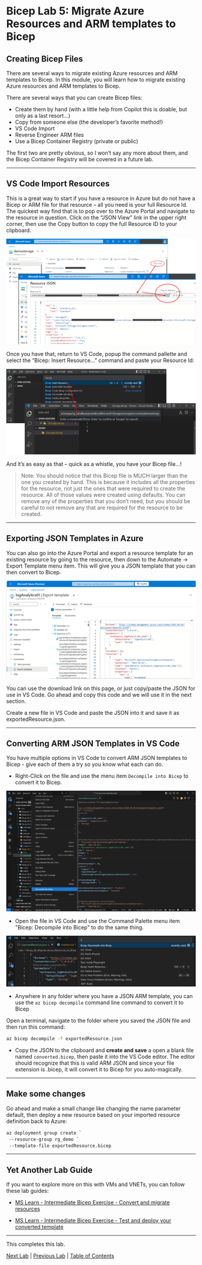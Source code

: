 # Bicep Lab 5: Migrate Azure Resources and ARM templates to Bicep

## Creating Bicep Files

There are several ways to migrate existing Azure resources and ARM templates to Bicep. In this module, you will learn how to migrate existing Azure resources and ARM templates to Bicep.

There are several ways that you can create Bicep files:

- Create them by hand (with a little help from Copilot this is doable, but only as a last resort…)
- Copy from someone else (the developer’s favorite method!)
- VS Code Import
- Reverse Engineer ARM files
- Use a Bicep Container Registry (private or public)

The first two are pretty obvious, so I won’t say any more about them, and the Bicep Container Registry will be covered in a future lab.

---

## VS Code Import Resources

This is a great way to start if you have a resource in Azure but do not have a Bicep or ARM file for that resource – all you need is your full Resource Id. The quickest way find that is to pop over to the Azure Portal and navigate to the resource in question. Click on the “JSON View” link in the upper right corner, then use the Copy button to copy the full Resource ID to your clipboard.

![Get Resource Id](img/CreatingBicep_01.png)

Once you have that, return to VS Code, popup the command pallette and select the “Bicep: Insert Resource…” command and paste your Resource Id:

![Use Resource Id](img/CreatingBicep_02.png)

And it’s as easy as that – quick as a whistle, you have your Bicep file…!

> Note: You should notice that this Bicep file is MUCH larger than the one you created by hand. This is because it includes all the properties for the resource, not just the ones that were required to create the resource. All of those values were created using defaults. You can remove any of the properties that you don’t need, but you should be careful to not remove any that are required for the resource to be created.

---

## Exporting JSON Templates in Azure

You can also go into the Azure Portal and export a resource template for an existing resource by going to the resource, then down to the Automate -> Export Template menu item. This will give you a JSON template that you can then convert to Bicep.

![Export Template](img/Export_01.png)

You can use the download link on this page, or just copy/paste the JSON for use in VS Code. Go ahead and copy this code and we will use it in the next section.

Create a new file in VS Code and paste the JSON into it and save it as exportedResource.json.

---

## Converting ARM JSON Templates in VS Code

You have multiple options in VS Code to convert ARM JSON templates to Bicep - give each of them a try so you know what each can do.

- Right-Click on the file and use the menu item `Decompile into Bicep` to convert it to Bicep.  

![Export Template](img/DecompileToBicep_01.png)

- Open the file in VS Code and use the Command Palette menu item "Bicep: Decompile into Bicep" to do the same thing.

![Export Template](img/DecompileToBicep_02.png)

- Anywhere in any folder where you have a JSON ARM template, you can use the `az bicep decompile` command line command to convert it to Bicep

Open a terminal, navigate to the folder where you saved the JSON file and then run this command:

```bash
az bicep decompile -f exportedResource.json
```

- Copy the JSON to the clipboard and **create and save** a open a blank file named `converted.bicep`, then paste it into the VS Code editor.  The editor should recognize that this is valid ARM JSON and since your file extension is .bicep, it will convert it to Bicep for you auto-magically.

---

## Make some changes

Go ahead and make a small change like changing the name parameter default, then deploy a new resource based on your imported resource definition back to Azure:

``` bash
az deployment group create `
 --resource-group rg_demo `
 --template-file exportedResource.bicep
```

---

## Yet Another Lab Guide

If you want to explore more on this with VMs and VNETs, you can follow these lab guides:

- [MS Learn - Intermediate Bicep Exercise - Convert and migrate resources](https://learn.microsoft.com/en-us/training/modules/migrate-azure-resources-bicep/3-exercise-convert-migrate-resources)

- [MS Learn - Intermediate Bicep Exercise - Test and deploy your converted template](https://learn.microsoft.com/en-us/training/modules/migrate-azure-resources-bicep/7-exercise-test-deploy-converted-template)

<!-- ------------------------------------------------------------------------------------------ -->
---

This completes this lab.

[Next Lab](../06_Modules/readme.md) | [Previous Lab](../04_Conditions_and_Loops/readme.md) | [Table of Contents](./readme.md)
